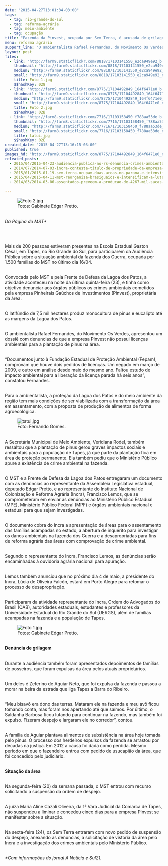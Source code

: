 ```yaml
---
date: "2015-04-27T13:01:34-03:00"
tags:
  - tag: rio-grande-do-sul
  - tag: reforma-agrária
  - tag: meio-ambiente
  - tag: ocupação
title: "Fazenda da Pinvest, ocupada por Sem Terra, é acusada de grilagem e danos ambientais"
menu: reforma agrária
support_line: "O ambientalista Rafael Fernandes, do Movimento Os Verdes, apresentou um dossiê com denuncias de que a empresa Pinvest não possui licenças ambientais para a plantação de pinus na área."
layout: post
files:
  - link: "http://farm9.staticflickr.com/8818/17103141550_e2ca949e92_b.jpg"
    thumbnail: "http://farm9.staticflickr.com/8818/17103141550_e2ca949e92_t.jpg"
    medium: "http://farm9.staticflickr.com/8818/17103141550_e2ca949e92_z.jpg"
    small: "http://farm9.staticflickr.com/8818/17103141550_e2ca949e92_n.jpg"
    title: Foto 1.jpg
    $$hashKey: 028
  - link: "http://farm9.staticflickr.com/8775/17104492849_164f6471e0_b.jpg"
    thumbnail: "http://farm9.staticflickr.com/8775/17104492849_164f6471e0_t.jpg"
    medium: "http://farm9.staticflickr.com/8775/17104492849_164f6471e0_z.jpg"
    small: "http://farm9.staticflickr.com/8775/17104492849_164f6471e0_n.jpg"
    title: Foto 2.jpg
    $$hashKey: 02B
  - link: "http://farm8.staticflickr.com/7716/17103158450_f788aa53de_b.jpg"
    thumbnail: "http://farm8.staticflickr.com/7716/17103158450_f788aa53de_t.jpg"
    medium: "http://farm8.staticflickr.com/7716/17103158450_f788aa53de_z.jpg"
    small: "http://farm8.staticflickr.com/7716/17103158450_f788aa53de_n.jpg"
    title: tatui.jpg
    $$hashKey: 02E
created_date: "2015-04-27T13:16:15-03:00"
published: true
images_hd: "http://farm9.staticflickr.com/8775/17104492849_164f6471e0_n.jpg"
releated_posts:
  - 2015/04/2015-04-23-audiencia-publica-no-rs-denuncia-crimes-ambientais-em-fazenda-ocupa-pelos-sem-terra.md
  - 2014/07/2014-07-03-incra-contesta-titulo-de-propriedade-da-empresa-araupel-no-parana.md
  - 2015/01/2015-01-19-sem-terra-ocupam-duas-areas-no-parana-e-intensificam-a-luta-pela-terra.md
  - 2015/04/2015-04-11-mst-reorganiza-brasiguaios-e-intensificam-a-luta-pela-terra-em-mato-grosso-do-sul.md
  - 2014/03/2014-03-06-assentados-preveem-a-producao-de-4267-mil-sacas-de-arroz-agroecologico.md

---
```

<figure class="image"><img alt="Foto 2.jpg" src="http://farm9.staticflickr.com/8775/17104492849_164f6471e0_b.jpg" />
<figcaption>Fotos: Gabinete Edgar Pretto.</figcaption>
</figure>

<p><br />
<em>Da P&aacute;gina do MST*</em></p>

<p>&nbsp;
<p><br />
Mais de 200 pessoas estiveram presentes na Escola Estadual Gaston C&eacute;sar, em Tapes, no Rio Grande do Sul, para participarem da Audi&ecirc;ncia P&uacute;blica sobre a situa&ccedil;&atilde;o ambiental da fazenda dos Guerra, ocupada por 1.500 fam&iacute;lias do MST no &uacute;ltimo dia 16/04.</p>
</p>

<p><br />
Convocada pelo MST e pela Frente de Defesa da Lagoa dos Patos, a atividade aconteceu na noite da &uacute;ltima quinta-feira (23), e tinha como objetivo denunciar aos &oacute;rg&atilde;os p&uacute;blicos os crimes ambientais cometidos pela empresa Pinheirais Ga&uacute;chos de Investimentos (Pinvest), propriet&aacute;ria da &aacute;rea.</p>

<p><br />
O latif&uacute;ndio de 7,5 mil hectares produz monocultura de pinus e eucalipto at&eacute; as margens da Lagoa dos Patos.</p>

<p><br />
O ambientalista Rafael Fernandes, do Movimento Os Verdes, apresentou um dossi&ecirc; com denuncias de que a empresa Pinvest n&atilde;o possui licen&ccedil;as ambientais para a planta&ccedil;&atilde;o de pinus na &aacute;rea.</p>

<p><br />
&ldquo;Documentos junto &agrave; Funda&ccedil;&atilde;o Estadual de Prote&ccedil;&atilde;o Ambiental (Fepam), comprovam que houve dois pedidos de licen&ccedil;as. Um negado em mar&ccedil;o de 2009, e outro em an&aacute;lise desde maio do mesmo ano. Faltou estudo de impacto ambiental para a libera&ccedil;&atilde;o da licen&ccedil;a parada h&aacute; seis anos&rdquo;, constatou Fernandes.</p>

<p><br />
Para o ambientalista, a prote&ccedil;&atilde;o da Lagoa dos Patos e do meio ambiente da regi&atilde;o tem mais condi&ccedil;&otilde;es de ser viabilizada com a transforma&ccedil;&atilde;o da &aacute;rea em assentamento, com a proposta de produ&ccedil;&atilde;o de alimentos de forma agroecol&oacute;gica.</p>

<figure class="image"><img alt="tatui.jpg" src="http://farm8.staticflickr.com/7716/17103158450_f788aa53de_b.jpg" />
<figcaption>Foto: Fernando Gomes.</figcaption>
</figure>

<p><br />
A Secret&aacute;ria Municipal de Meio Ambiente, Veridiana Rodel, tamb&eacute;m ressaltou que a planta&ccedil;&atilde;o de pinus gerou graves impactos sociais e ambientais para a popula&ccedil;&atilde;o de Tapes, j&aacute; que parte da planta&ccedil;&atilde;o fica em &aacute;rea de prote&ccedil;&atilde;o permanente. Ela tamb&eacute;m pediu que o Minist&eacute;rio P&uacute;blico apure a exist&ecirc;ncia de crime ambiental na fazenda.</p>

<p><br />
O MST e a Frente de Defesa da Lagoa dos Patos entregaram um documento com as den&uacute;ncias ao representante da Assembleia Legislativa estadual, deputado Edgar Pretto, e ao representante do Instituto Nacional de Coloniza&ccedil;&atilde;o e Reforma Agr&aacute;ria (Incra), Francisco Lemos, que se comprometeram em enviar as den&uacute;ncias ao Minist&eacute;rio P&uacute;blico Estadual (MPE), Minist&eacute;rio P&uacute;blico Federal (MPF) e &oacute;rg&atilde;os ambientais nacional e estadual para que sejam investigadas.</p>

<p><br />
O documento cobra do Incra a apresenta&ccedil;&atilde;o de &aacute;reas para o assentamento das fam&iacute;lias acampadas no estado, a abertura de inqu&eacute;rito para investigar os danos ambientais na fazenda dos Guerra e a desapropriadas para fins de reforma agr&aacute;ria das &aacute;reas com comprova&ccedil;&atilde;o de crime ambiental.</p>

<p><br />
Segundo o representante do Incra, Francisco Lemos, as den&uacute;ncias ser&atilde;o encaminhadas &agrave; ouvidoria agr&aacute;ria nacional para apura&ccedil;&atilde;o.</p>

<p><br />
Lemos tamb&eacute;m anunciou que no pr&oacute;ximo dia 4 de maio, a presidente do Incra, L&uacute;cia de Oliveira Falc&oacute;n, estar&aacute; em Porto Alegre para retomar o processo de desapropria&ccedil;&atilde;o.</p>

<p><br />
Participaram da atividade representante do Incra, Ordem do Advogados do Brasil (OAB), autoridades estaduais, estudantes e professores da Universidade Estadual do Rio Grande do Sul (UERGS), al&eacute;m de fam&iacute;lias acampadas na fazenda e a popula&ccedil;&atilde;o de Tapes.</p>

<figure class="image"><img alt="Foto 1.jpg" src="http://farm9.staticflickr.com/8818/17103141550_e2ca949e92_b.jpg" />
<figcaption>Fotos: Gabinete Edgar Pretto.</figcaption>
</figure>

<p><br />
<strong>Den&uacute;ncia de grilagem</strong></p>

<p><br />
Durante a audi&ecirc;ncia tamb&eacute;m foram apresentados depoimentos de fam&iacute;lias de posseiros, que foram expulsas da &aacute;rea pelos atuais propriet&aacute;rios.</p>

<p><br />
Um deles &eacute; Zeferino de Aguiar Neto, que foi expulsa da fazenda e passou a morar na beira da estrada que liga Tapes a Barra do Ribeiro.</p>

<p><br />
&ldquo;Meu bisav&ocirc; era dono das terras. Mataram ele na fazenda e meu av&ocirc; ficou tomando conta, mas foram nos apertando at&eacute; que sa&iacute;mos. Por &uacute;ltimo, o Saldanha Barbosa ficou lutando para continuar na fazendo, mas tamb&eacute;m foi expulso. Fizeram despejo e largaram ele no corredor&rdquo;, contou.</p>

<p><br />
A fam&iacute;lia de Aguiar plantava alimentos de subsist&ecirc;ncia na &aacute;rea hoje tomada pelo pinus. O processo dos herdeiros expulsos da fazenda se arrastou por d&eacute;cadas na justi&ccedil;a. Em 2012 a causa foi dada como perdida. Mesmo per&iacute;odo em que o fazendeiro entrou com pedido de usucapi&atilde;o da &aacute;rea, que foi concedido pelo judici&aacute;rio.</p>

<p><br />
<strong>Situa&ccedil;&atilde;o da &aacute;rea</strong></p>

<p><br />
Na segunda-feira (20) da semana passada, o MST entrou com recurso solicitando a suspens&atilde;o da ordem de despejo.</p>

<p><br />
A ju&iacute;za Maria Aline Cazali Oliveira, da 1&ordf; Vara Judicial da Comarca de Tapes, n&atilde;o suspendeu a liminar e concedeu cinco dias para a empresa Pinvest se manifestar sobre a situa&ccedil;&atilde;o.</p>

<p><br />
Na sexta-feira (24), os Sem Terra entraram com novo pedido de suspens&atilde;o do despejo, anexando as denuncias, a solicita&ccedil;&atilde;o de vistoria da &aacute;rea pelo Incra e a investiga&ccedil;&atilde;o dos crimes ambientais pelo Minist&eacute;rio P&uacute;blico.</p>

<p><br />
<em>*Com informa&ccedil;&otilde;es do jornal A Not&iacute;cia e Sul21.</em></p>
